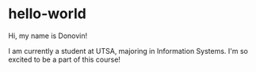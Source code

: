 # hello-world

Hi, my name is Donovin!

I am currently a student at UTSA, majoring in Information Systems.
I'm so excited to be a part of this course!

